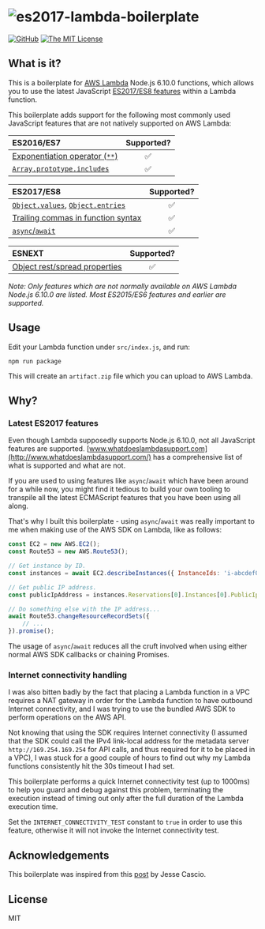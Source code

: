 # ![es2017-lambda-boilerplate](https://github.com/irvinlim/es2017-lambda-boilerplate/blob/add-banner/docs/images/banner.png)

[![GitHub](https://img.shields.io/github/release/irvinlim/es2017-lambda-boilerplate.svg?style=flat-square)](https://github.com/irvinlim/es2017-lambda-boilerplate/releases)
[![The MIT License](https://img.shields.io/badge/license-MIT-orange.svg?style=flat-square)](http://opensource.org/licenses/MIT)

## What is it?

This is a boilerplate for [AWS Lambda](https://aws.amazon.com/lambda/) Node.js 6.10.0 functions, which allows you to use the latest JavaScript [ES2017/ES8 features](https://hackernoon.com/es8-was-released-and-here-are-its-main-new-features-ee9c394adf66) within a Lambda function.

This boilerplate adds support for the following most commonly used JavaScript features that are not natively supported on AWS Lambda:

| ES2016/ES7 | Supported? |
|:-----------|:----------:|
| [Exponentiation operator (`**`)](http://node.green/#ES2016-features-exponentiation------operator) | :white_check_mark: |
| [`Array.prototype.includes`](http://node.green/#ES2016-features-Array-prototype-includes) | :white_check_mark: |

| ES2017/ES8 | Supported? |
|:-----------|:----------:|
| [`Object.values`](http://node.green/#ES2017-features-Object-static-methods-Object-values), [`Object.entries`](http://node.green/#ES2017-features-Object-static-methods-Object-entries) | :white_check_mark: |
| [Trailing commas in function syntax](http://node.green/#ES2017-features-trailing-commas-in-function-syntax) | :white_check_mark: |
| [`async`/`await`](http://node.green/#ES2017-features-async-functions) | :white_check_mark: |

| ESNEXT | Supported? |
|:-------|:----------:|
| [Object rest/spread properties](http://node.green/#ESNEXT-candidate--stage-3--object-rest-spread-properties) | :white_check_mark: |

*Note: Only features which are not normally available on AWS Lambda Node.js 6.10.0 are listed. Most ES2015/ES6 features and earlier are supported.*

## Usage

Edit your Lambda function under `src/index.js`, and run:

```
npm run package
```

This will create an `artifact.zip` file which you can upload to AWS Lambda.

## Why?

### Latest ES2017 features

Even though Lambda supposedly supports Node.js 6.10.0, not all JavaScript features are supported. [www.whatdoeslambdasupport.com](http://www.whatdoeslambdasupport.com/) has a comprehensive list of what is supported and what are not.

If you are used to using features like `async`/`await` which have been around for a while now, you might find it tedious to build your own tooling to transpile all the latest ECMAScript features that you have been using all along.

That's why I built this boilerplate - using `async`/`await` was really important to me when making use of the AWS SDK on Lambda, like as follows:

```js
const EC2 = new AWS.EC2();
const Route53 = new AWS.Route53();

// Get instance by ID.
const instances = await EC2.describeInstances({ InstanceIds: 'i-abcdef01' }).promise();

// Get public IP address.
const publicIpAddress = instances.Reservations[0].Instances[0].PublicIpAddress;

// Do something else with the IP address...
await Route53.changeResourceRecordSets({
    // ...
}).promise();
```

The usage of `async`/`await` reduces all the cruft involved when using either normal AWS SDK callbacks or chaining Promises.

### Internet connectivity handling

I was also bitten badly by the fact that placing a Lambda function in a VPC requires a NAT gateway in order for the Lambda function to have outbound Internet connectivity, and I was trying to use the bundled AWS SDK to perform operations on the AWS API.

Not knowing that using the SDK requires Internet connectivity (I assumed that the SDK could call the IPv4 link-local address for the metadata server `http://169.254.169.254` for API calls, and thus required for it to be placed in a VPC), I was stuck for a good couple of hours to find out why my Lambda functions consistently hit the 30s timeout I had set.

This boilerplate performs a quick Internet connectivity test (up to 1000ms) to help you guard and debug against this problem, terminating the execution instead of timing out only after the full duration of the Lambda execution time. 

Set the `INTERNET_CONNECTIVITY_TEST` constant to `true` in order to use this feature, otherwise it will not invoke the Internet connectivity test.

## Acknowledgements

This boilerplate was inspired from this [post](http://jessesnet.com/development-notes/2016/nodejs-es7-aws-lambda/) by Jesse Cascio.

## License

MIT
